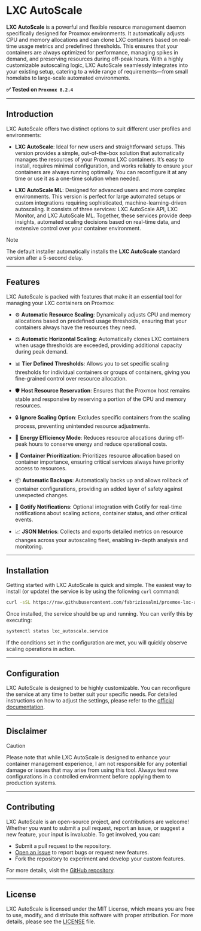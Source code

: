 # LXC AutoScale

**LXC AutoScale** is a powerful and flexible resource management daemon specifically designed for Proxmox environments. It automatically adjusts CPU and memory allocations and can clone LXC containers based on real-time usage metrics and predefined thresholds. This ensures that your containers are always optimized for performance, managing spikes in demand, and preserving resources during off-peak hours. With a highly customizable autoscaling logic, LXC AutoScale seamlessly integrates into your existing setup, catering to a wide range of requirements—from small homelabs to large-scale automated environments.

**✅ Tested on `Proxmox 8.2.4`**

---

## Introduction

LXC AutoScale offers two distinct options to suit different user profiles and environments:

- **LXC AutoScale**: Ideal for new users and straightforward setups. This version provides a simple, out-of-the-box solution that automatically manages the resources of your Proxmox LXC containers. It’s easy to install, requires minimal configuration, and works reliably to ensure your containers are always running optimally. You can reconfigure it at any time or use it as a one-time solution when needed.

- **LXC AutoScale ML**: Designed for advanced users and more complex environments. This version is perfect for large automated setups or custom integrations requiring sophisticated, machine-learning-driven autoscaling. It consists of three services: LXC AutoScale API, LXC Monitor, and LXC AutoScale ML. Together, these services provide deep insights, automated scaling decisions based on real-time data, and extensive control over your container environment.

> [!NOTE]
> The default installer automatically installs the **LXC AutoScale** standard version after a 5-second delay.

---

## Features

LXC AutoScale is packed with features that make it an essential tool for managing your LXC containers on Proxmox:

- ⚙️ **Automatic Resource Scaling**: Dynamically adjusts CPU and memory allocations based on predefined usage thresholds, ensuring that your containers always have the resources they need.

- ⚖️ **Automatic Horizontal Scaling**: Automatically clones LXC containers when usage thresholds are exceeded, providing additional capacity during peak demand.

- 📊 **Tier Defined Thresholds**: Allows you to set specific scaling thresholds for individual containers or groups of containers, giving you fine-grained control over resource allocation.

- 🛡️ **Host Resource Reservation**: Ensures that the Proxmox host remains stable and responsive by reserving a portion of the CPU and memory resources.

- 🔒 **Ignore Scaling Option**: Excludes specific containers from the scaling process, preventing unintended resource adjustments.

- 🌱 **Energy Efficiency Mode**: Reduces resource allocations during off-peak hours to conserve energy and reduce operational costs.

- 🚦 **Container Prioritization**: Prioritizes resource allocation based on container importance, ensuring critical services always have priority access to resources.

- 📦 **Automatic Backups**: Automatically backs up and allows rollback of container configurations, providing an added layer of safety against unexpected changes.

- 🔔 **Gotify Notifications**: Optional integration with Gotify for real-time notifications about scaling actions, container status, and other critical events.

- 📈 **JSON Metrics**: Collects and exports detailed metrics on resource changes across your autoscaling fleet, enabling in-depth analysis and monitoring.

---

## Installation

Getting started with LXC AutoScale is quick and simple. The easiest way to install (or update) the service is by using the following `curl` command:

```bash
curl -sSL https://raw.githubusercontent.com/fabriziosalmi/proxmox-lxc-autoscale/main/install.sh | bash
```

Once installed, the service should be up and running. You can verify this by executing:

```bash
systemctl status lxc_autoscale.service
```

If the conditions set in the configuration are met, you will quickly observe scaling operations in action.

---

## Configuration

LXC AutoScale is designed to be highly customizable. You can reconfigure the service at any time to better suit your specific needs. For detailed instructions on how to adjust the settings, please refer to the [official documentation](https://github.com/fabriziosalmi/proxmox-lxc-autoscale/blob/main/docs/lxc_autoscale.md).

---

## Disclaimer

> [!CAUTION]
> Please note that while LXC AutoScale is designed to enhance your container management experience, I am not responsible for any potential damage or issues that may arise from using this tool. Always test new configurations in a controlled environment before applying them to production systems.

---

## Contributing

LXC AutoScale is an open-source project, and contributions are welcome! Whether you want to submit a pull request, report an issue, or suggest a new feature, your input is invaluable. To get involved, you can:

- Submit a pull request to the repository.
- [Open an issue](https://github.com/fabriziosalmi/proxmox-lxc-autoscale/issues/new/choose) to report bugs or request new features.
- Fork the repository to experiment and develop your custom features.

For more details, visit the [GitHub repository](https://github.com/fabriziosalmi/proxmox-lxc-autoscale).

---

## License

LXC AutoScale is licensed under the MIT License, which means you are free to use, modify, and distribute this software with proper attribution. For more details, please see the [LICENSE](LICENSE) file.
